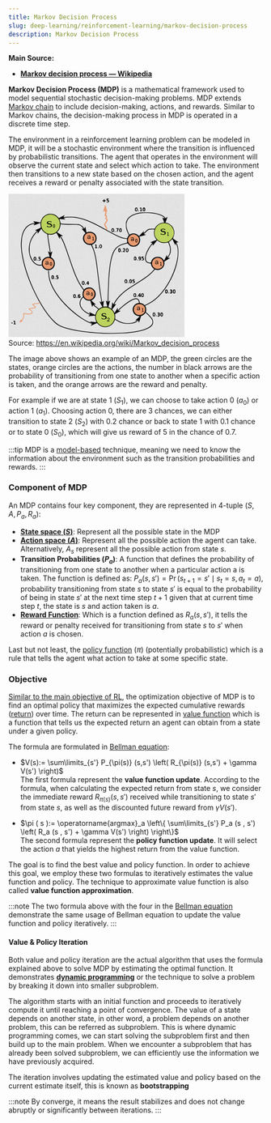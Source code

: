 ```yaml
---
title: Markov Decision Process
slug: deep-learning/reinforcement-learning/markov-decision-process
description: Markov Decision Process
---
```


**Main Source:**

- **[Markov decision process — Wikipedia](https://en.wikipedia.org/wiki/Markov_decision_process)**

**Markov Decision Process (MDP)** is a mathematical framework used to model sequential stochastic decision-making problems. MDP extends [Markov chain](/deep-learning/reinforcement-learning/markov-models#markov-chain) to include decision-making, actions, and rewards. Similar to Markov chains, the decision-making process in MDP is operated in a discrete time step.

The environment in a reinforcement learning problem can be modeled in MDP, it will be a stochastic environment where the transition is influenced by probabilistic transitions. The agent that operates in the environment will observe the current state and select which action to take. The environment then transitions to a new state based on the chosen action, and the agent receives a reward or penalty associated with the state transition.

![Example of Markov decision process](./markov-decision-process.png)  
Source: https://en.wikipedia.org/wiki/Markov_decision_process

The image above shows an example of an MDP, the green circles are the states, orange circles are the actions, the number in black arrows are the probability of transitioning from one state to another when a specific action is taken, and the orange arrows are the reward and penalty.

For example if we are at state 1 ($S_1$), we can choose to take action 0 ($a_0$) or action 1 ($a_1$). Choosing action 0, there are 3 chances, we can either transition to state 2 ($S_2$) with 0.2 chance or back to state 1 with 0.1 chance or to state 0 ($S_0$), which will give us reward of 5 in the chance of 0.7.

:::tip
MDP is a [model-based](/deep-learning/reinforcement-learning/reinforcement-learning-fundamental#model-based--model-free) technique, meaning we need to know the information about the environment such as the transition probabilities and rewards.
:::

### Component of MDP

An MDP contains four key component, they are represented in 4-tuple ($S, A, P_a, R_a$):

- **[State space ($S$)](/deep-learning/reinforcement-learning/reinforcement-learning-fundamental#state)**: Represent all the possible state in the MDP
- **[Action space ($A$)](/deep-learning/reinforcement-learning/reinforcement-learning-fundamental#action)**: Represent all the possible action the agent can take. Alternatively, $A_s$ represent all the possible action from state $s$.
- **Transition Probabilities ($P_a$)**: A function that defines the probability of transitioning from one state to another when a particular action a is taken. The function is defined as: ${\displaystyle P_{a}(s,s')=\Pr(s_{t+1}=s'\mid s_{t}=s,a_{t}=a)}$, probability transitioning from state $s$ to state $s'$ is equal to the probability of being in state $s'$ at the next time step $t + 1$ given that at current time step $t$, the state is $s$ and action taken is $a$.
- **[Reward Function](/deep-learning/reinforcement-learning/reinforcement-learning-fundamental#reward-return--horizon)**: Which is a function defined as ${\displaystyle R_{a}(s,s')}$, it tells the reward or penalty received for transitioning from state $s$ to $s'$ when action $a$ is chosen.

Last but not least, the [policy function](/deep-learning/reinforcement-learning/reinforcement-learning-fundamental#policy) ($\pi$) (potentially probabilistic) which is a rule that tells the agent what action to take at some specific state.

### Objective

[Similar to the main objective of RL](/deep-learning/reinforcement-learning/reinforcement-learning-fundamental#rl-main-objective), the optimization objective of MDP is to find an optimal policy that maximizes the expected cumulative rewards ([return](/deep-learning/reinforcement-learning/reinforcement-learning-fundamental#reward-return--horizon)) over time. The return can be represented in [value function](/deep-learning/reinforcement-learning/reinforcement-learning-fundamental#value-function) which is a function that tells us the expected return an agent can obtain from a state under a given policy.

The formula are formulated in [Bellman equation](/deep-learning/reinforcement-learning/reinforcement-learning-fundamental#bellman-equation):

- $V(s):= \sum\limits_{s'} P_{\pi(s)} (s,s') \left( R_{\pi(s)} (s,s') + \gamma V(s') \right)$  
  The first formula represent the **value function update**. According to the formula, when calculating the expected return from state $s$, we consider the immediate reward $R_{\pi(s)}(s, s')$ received while transitioning to state $s'$ from state $s$, as well as the discounted future reward from $\gamma V(s')$.

- $\pi ( s ):= \operatorname{argmax}_a \left\{ \sum\limits_{s'} P_a (s , s') \left( R_a (s , s') + \gamma V(s') \right) \right\}$  
  The second formula represent the **policy function update**. It will select the action $a$ that yields the highest return from the value function.

The goal is to find the best value and policy function. In order to achieve this goal, we employ these two formulas to iteratively estimates the value function and policy. The technique to approximate value function is also called **value function approximation**.

:::note
The two formula above with the four in the [Bellman equation](/deep-learning/reinforcement-learning/reinforcement-learning-fundamental#bellman-equation) demonstrate the same usage of Bellman equation to update the value function and policy iteratively.
:::

#### Value & Policy Iteration

Both value and policy iteration are the actual algorithm that uses the formula explained above to solve MDP by estimating the optimal function. It demonstrates **[dynamic programming](/data-structures-and-algorithms/dynamic-programming)** or the technique to solve a problem by breaking it down into smaller subproblem.

The algorithm starts with an initial function and proceeds to iteratively compute it until reaching a point of convergence. The value of a state depends on another state, in other word, a problem depends on another problem, this can be referred as subproblem. This is where dynamic programming comes, we can start solving the subproblem first and then build up to the main problem. When we encounter a subproblem that has already been solved subproblem, we can efficiently use the information we have previously acquired.

The iteration involves updating the estimated value and policy based on the current estimate itself, this is known as **bootstrapping**

:::note
By converge, it means the result stabilizes and does not change abruptly or significantly between iterations.
:::
